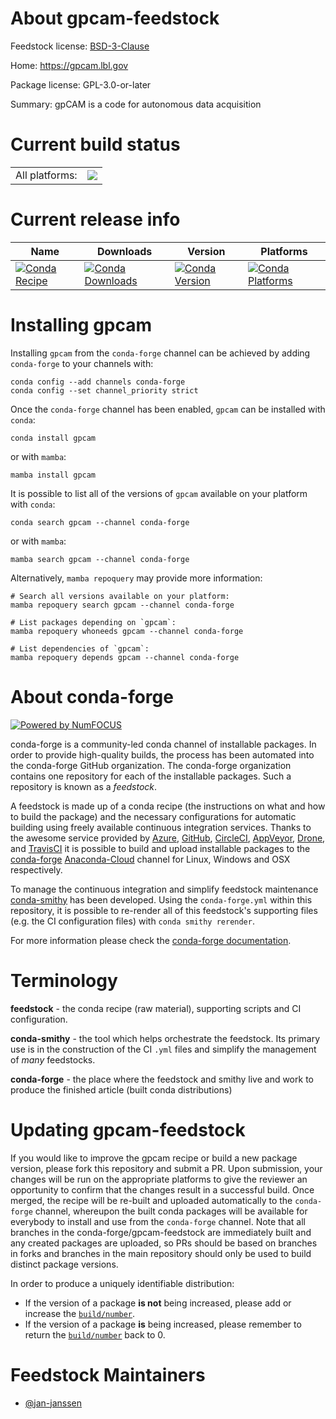 About gpcam-feedstock
=====================

Feedstock license: [BSD-3-Clause](https://github.com/conda-forge/gpcam-feedstock/blob/main/LICENSE.txt)

Home: https://gpcam.lbl.gov

Package license: GPL-3.0-or-later

Summary: gpCAM is a code for autonomous data acquisition

Current build status
====================


<table><tr><td>All platforms:</td>
    <td>
      <a href="https://dev.azure.com/conda-forge/feedstock-builds/_build/latest?definitionId=19358&branchName=main">
        <img src="https://dev.azure.com/conda-forge/feedstock-builds/_apis/build/status/gpcam-feedstock?branchName=main">
      </a>
    </td>
  </tr>
</table>

Current release info
====================

| Name | Downloads | Version | Platforms |
| --- | --- | --- | --- |
| [![Conda Recipe](https://img.shields.io/badge/recipe-gpcam-green.svg)](https://anaconda.org/conda-forge/gpcam) | [![Conda Downloads](https://img.shields.io/conda/dn/conda-forge/gpcam.svg)](https://anaconda.org/conda-forge/gpcam) | [![Conda Version](https://img.shields.io/conda/vn/conda-forge/gpcam.svg)](https://anaconda.org/conda-forge/gpcam) | [![Conda Platforms](https://img.shields.io/conda/pn/conda-forge/gpcam.svg)](https://anaconda.org/conda-forge/gpcam) |

Installing gpcam
================

Installing `gpcam` from the `conda-forge` channel can be achieved by adding `conda-forge` to your channels with:

```
conda config --add channels conda-forge
conda config --set channel_priority strict
```

Once the `conda-forge` channel has been enabled, `gpcam` can be installed with `conda`:

```
conda install gpcam
```

or with `mamba`:

```
mamba install gpcam
```

It is possible to list all of the versions of `gpcam` available on your platform with `conda`:

```
conda search gpcam --channel conda-forge
```

or with `mamba`:

```
mamba search gpcam --channel conda-forge
```

Alternatively, `mamba repoquery` may provide more information:

```
# Search all versions available on your platform:
mamba repoquery search gpcam --channel conda-forge

# List packages depending on `gpcam`:
mamba repoquery whoneeds gpcam --channel conda-forge

# List dependencies of `gpcam`:
mamba repoquery depends gpcam --channel conda-forge
```


About conda-forge
=================

[![Powered by
NumFOCUS](https://img.shields.io/badge/powered%20by-NumFOCUS-orange.svg?style=flat&colorA=E1523D&colorB=007D8A)](https://numfocus.org)

conda-forge is a community-led conda channel of installable packages.
In order to provide high-quality builds, the process has been automated into the
conda-forge GitHub organization. The conda-forge organization contains one repository
for each of the installable packages. Such a repository is known as a *feedstock*.

A feedstock is made up of a conda recipe (the instructions on what and how to build
the package) and the necessary configurations for automatic building using freely
available continuous integration services. Thanks to the awesome service provided by
[Azure](https://azure.microsoft.com/en-us/services/devops/), [GitHub](https://github.com/),
[CircleCI](https://circleci.com/), [AppVeyor](https://www.appveyor.com/),
[Drone](https://cloud.drone.io/welcome), and [TravisCI](https://travis-ci.com/)
it is possible to build and upload installable packages to the
[conda-forge](https://anaconda.org/conda-forge) [Anaconda-Cloud](https://anaconda.org/)
channel for Linux, Windows and OSX respectively.

To manage the continuous integration and simplify feedstock maintenance
[conda-smithy](https://github.com/conda-forge/conda-smithy) has been developed.
Using the ``conda-forge.yml`` within this repository, it is possible to re-render all of
this feedstock's supporting files (e.g. the CI configuration files) with ``conda smithy rerender``.

For more information please check the [conda-forge documentation](https://conda-forge.org/docs/).

Terminology
===========

**feedstock** - the conda recipe (raw material), supporting scripts and CI configuration.

**conda-smithy** - the tool which helps orchestrate the feedstock.
                   Its primary use is in the construction of the CI ``.yml`` files
                   and simplify the management of *many* feedstocks.

**conda-forge** - the place where the feedstock and smithy live and work to
                  produce the finished article (built conda distributions)


Updating gpcam-feedstock
========================

If you would like to improve the gpcam recipe or build a new
package version, please fork this repository and submit a PR. Upon submission,
your changes will be run on the appropriate platforms to give the reviewer an
opportunity to confirm that the changes result in a successful build. Once
merged, the recipe will be re-built and uploaded automatically to the
`conda-forge` channel, whereupon the built conda packages will be available for
everybody to install and use from the `conda-forge` channel.
Note that all branches in the conda-forge/gpcam-feedstock are
immediately built and any created packages are uploaded, so PRs should be based
on branches in forks and branches in the main repository should only be used to
build distinct package versions.

In order to produce a uniquely identifiable distribution:
 * If the version of a package **is not** being increased, please add or increase
   the [``build/number``](https://docs.conda.io/projects/conda-build/en/latest/resources/define-metadata.html#build-number-and-string).
 * If the version of a package **is** being increased, please remember to return
   the [``build/number``](https://docs.conda.io/projects/conda-build/en/latest/resources/define-metadata.html#build-number-and-string)
   back to 0.

Feedstock Maintainers
=====================

* [@jan-janssen](https://github.com/jan-janssen/)


